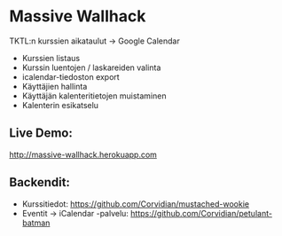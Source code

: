 Massive Wallhack
================
TKTL:n kurssien aikataulut -> Google Calendar

* Kurssien listaus
* Kurssin luentojen / laskareiden valinta
* icalendar-tiedoston export
* Käyttäjien hallinta
* Käyttäjän kalenteritietojen muistaminen
* Kalenterin esikatselu

Live Demo:
----------
http://massive-wallhack.herokuapp.com

Backendit:
---------
* Kurssitiedot: https://github.com/Corvidian/mustached-wookie
* Eventit -> iCalendar -palvelu: https://github.com/Corvidian/petulant-batman

